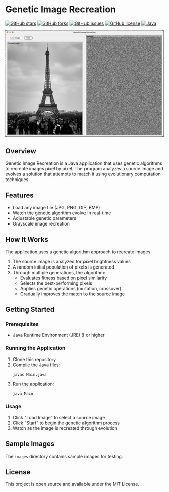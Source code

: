# Genetic Image Recreation

[![GitHub stars](https://img.shields.io/github/stars/username/genetic-image-recreation?style=social)](https://github.com/username/genetic-image-recreation/stargazers)
[![GitHub forks](https://img.shields.io/github/forks/username/genetic-image-recreation?style=social)](https://github.com/username/genetic-image-recreation/network/members)
[![GitHub issues](https://img.shields.io/github/issues/username/genetic-image-recreation)](https://github.com/username/genetic-image-recreation/issues)
[![GitHub license](https://img.shields.io/github/license/username/genetic-image-recreation)](https://github.com/username/genetic-image-recreation/blob/main/LICENSE)
[![Java](https://img.shields.io/badge/Java-8%2B-orange)](https://www.java.com)

![Genetic Image Recreation Demo](images/demo.png)

## Overview

Genetic Image Recreation is a Java application that uses genetic algorithms to recreate images pixel by pixel. The program analyzes a source image and evolves a solution that attempts to match it using evolutionary computation techniques.

## Features

- Load any image file (JPG, PNG, GIF, BMP)
- Watch the genetic algorithm evolve in real-time
- Adjustable genetic parameters
- Grayscale image recreation

## How It Works

The application uses a genetic algorithm approach to recreate images:

1. The source image is analyzed for pixel brightness values
2. A random initial population of pixels is generated
3. Through multiple generations, the algorithm:
   - Evaluates fitness based on pixel similarity
   - Selects the best-performing pixels
   - Applies genetic operations (mutation, crossover)
   - Gradually improves the match to the source image

## Getting Started

### Prerequisites

- Java Runtime Environment (JRE) 8 or higher

### Running the Application

1. Clone this repository
2. Compile the Java files:
   ```
   javac Main.java
   ```
3. Run the application:
   ```
   java Main
   ```

### Usage

1. Click "Load Image" to select a source image
2. Click "Start" to begin the genetic algorithm process
3. Watch as the image is recreated through evolution

## Sample Images

The `images` directory contains sample images for testing.

## License

This project is open source and available under the MIT License. 
